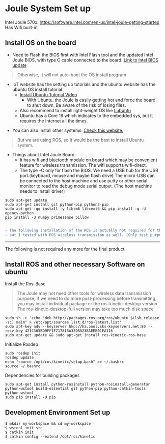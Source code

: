 # Joule System Set up

Intel Joule 570x:
https://software.intel.com/en-us/intel-joule-getting-started
Has Wifi built-in

## Install OS on the board
* Need to Flash the BIOS first with Intel Flash tool and the updated Intel Joule BIOS, with type C cable connected to the board. [Link to Intel BIOS update](https://software.intel.com/en-us/node/721469)
> Otherwise, it will not auto-boot the OS install program
* IoT website has the setting up tutorials and the ubuntu website has the ubuntu OS install tutorial
  - [Install Ubuntu Tutorial Video](https://software.intel.com/en-us/videos/installing-ubuntu-on-the-intel-joule-compute-module)
    - With Ubuntu, the Joule is easily getting hot and force the board to shut down. Be aware of the risk of losing files.
  - Also recommend to install light-weight OS like [Lubuntu](https://docs.lubuntu.net/)
  - Ubuntu has a Core 16 which indicates to the embedded sys, but it requires the Internet all the times. 
- You can also install other systems. [Check this website.](https://software.intel.com/en-us/choosing-among-oses)
> But we are using ROS, so it would be the best to install Ubuntu system.
* Things about Intel Joule Board:
  - It has wifi and bluetooth module on board which may be convenient feature for wireless transmission. The wifi supports wifi-direct.
  - The type -C only for flash the BIOS. We need a USB hub for the USB port.(keyboard, mouse and maybe flash drive) The micro-USB can be connected to the host machine and use putty or other serial monitor to read the debug mode serial output. (The host machine needs to install driver)
  
  
```
sudo apt-get update
sudo apt-get install git python-pip python3-pip
sudo apt-get -qq install -y libsm6 libxext6 && pip install -q -U opencv-python
pip install -U numpy primesense pillow


```
  
  
  
```diff
- The following installation of the ROS is actually not required for the final product, 
- but I tested with ROS wireless transmission as well. (Only test purpose, not recommended to install)
```

------
The following is not required any more for the final product.
  ## Install ROS and other necessary Software on ubuntu

Install the Ros-Base
> The Joule may not need other tools for wireless data transmission purpose, if we need to do more post-processing before transmitting, you may install individual package or the  ros-kinetic-desktop version
The ros-kinetic-desktop-full version may take too much disk space

```
sudo sh -c 'echo "deb http://packages.ros.org/ros/ubuntu $(lsb_release -sc) main" > /etc/apt/sources.list.d/ros-latest.list'
sudo apt-key adv --keyserver hkp://ha.pool.sks-keyservers.net:80 --recv-key 421C365BD9FF1F717815A3895523BAEEB01FA116
sudo apt-get update && sudo apt-get install ros-kinetic-ros-base
```
Initialize Rosdep
```
sudo rosdep init
rosdep update
echo "source /opt/ros/kinetic/setup.bash" >> ~/.bashrc
source ~/.bashrc
```
Dependencies for building packages
```
sudo apt-get install python-rosinstall python-rosinstall-generator python-wstool build-essential git python-pip python-catkin-tools python-wstool
sudo pip install -U pip
```
## Development Environment Set up
```
$ mkdir my-workspace && cd my-workspace
$ wstool init src
$ catkin init
$ catkin config --extend /opt/ros/kinetic

```
